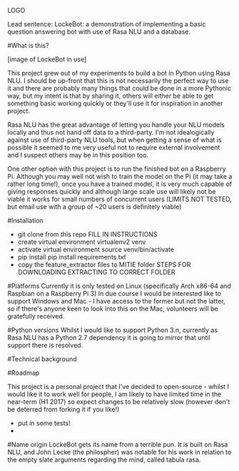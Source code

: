 LOGO

Lead sentence: LockeBot: a demonstration of implementing a basic question answering bot with use of Rasa NLU and a database.

#What is this?

[image of LockeBot in use]

This project grew out of my experiments to build a bot in Python using Rasa NLU. I should be up-front that this is not necessarily the perfect way to use it and there are probably many things that could be done in a more Pythonic way, but my intent is that by sharing it, others will either be able to get something basic working quickly or they'll use it for inspiration in another project.

Rasa NLU has the great advantage of letting you handle your NLU models locally and thus not hand off data to a third-party.  I'm not idealogically against use of third-party NLU tools, but when getting a sense of what is possible it seemed to me very useful not to require external involvement and I suspect others may be in this position too.

One other option with this project is to run the finished bot on a Raspberry Pi.  Although you may well not wish to train the model on the Pi (it may take a rather long time!), once you have a trained model, it is very much capable of giving responses quickly and although large scale use will likely not be viable it works for small numbers of concurrent users (LIMITS NOT TESTED, but email use with a group of ~20 users is definitely viable)

#Installation

- git clone from this repo
	FILL IN INSTRUCTIONS
- create virtual environment
	virtualenv2 venv
- activate virtual environment
	source venv/bin/activate
- pip install
	pip install requirements.txt
- copy the feature_extractor files to MITIE folder
	STEPS FOR DOWNLOADING
	EXTRACTING TO CORRECT FOLDER

#Platforms
Currently it is only tested on Linux (specifically Arch x86-64 and Raspbian on a Raspberry Pi 3)
In due course I would be interested like to support Windows and Mac - I have access to the former but not the latter, so if there's anyone keen to look into this on the Mac, volunteers will be gratefully received.

#Python versions
Whilst I would like to support Python 3.n, currently as Rasa NLU has a Python 2.7 dependency it is going to mirror that until support there is resolved.

#Technical background

#Roadmap

This project is a personal project that I've decided to open-source - whilst I would like it to work well for people, I am likely to have limited time in the near-term (H1 2017) so expect changes to be relatively slow (however don't be deterred from forking it if you like!)

- put in some tests!
- 

#Name origin
LockeBot gets its name from a terrible pun. It is built on Rasa NLU, and John Locke (the philospher) was notable for his work in relation to the empty slate arguments regarding the mind, called tabula rasa.
